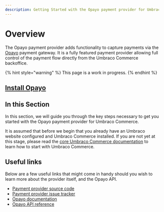```yaml
---
description: Getting Started with the Opayo payment provider for Umbraco Commerce
---
```


# Overview

The Opayo payment provider adds functionality to capture payments via the [Opayo](https://www.elavon.co.uk/) payment gateway. It is a fully featured payment provider allowing full control of the payment flow directly from the Umbraco Commerce backoffice.

{% hint style="warning" %}
This page is a work in progress.
{% endhint %}

## [Install Opayo](../install-payment-providers.md)

## In this Section

In this section, we will guide you through the key steps necessary to get you started with the Opayo payment provider for Umbraco Commerce.

It is assumed that before we begin that you already have an Umbraco website configured and Umbraco Commerce installed. If you are not yet at this stage, please read the [core Umbraco Commerce documentation](https://docs.umbraco.com/umbraco-commerce/) to learn how to start with Umbraco Commerce.

## Useful links

Below are a few useful links that might come in handy should you wish to learn more about the provider itself, and the Opayo API.

* [Payment provider source code](https://github.com/umbraco/Umbraco.Commerce.PaymentProviders.Opayo)
* [Payment provider issue tracker](https://github.com/umbraco/Umbraco.Commerce.PaymentProviders.Opayo/issues)
* [Opayo documentation](https://developer-eu.elavon.com/docs/opayo)
* [Opayo API reference](https://developer-eu.elavon.com/docs/opayo/spec/api-reference)
